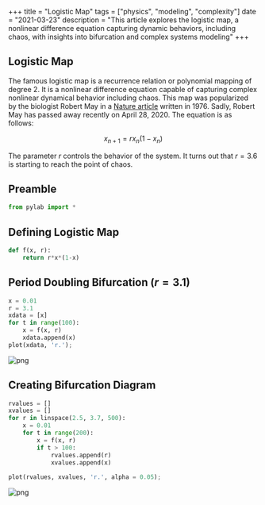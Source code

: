 +++
title = "Logistic Map"
tags = ["physics", "modeling", "complexity"]
date = "2021-03-23"
description = "This article explores the logistic map, a nonlinear difference equation capturing dynamic behaviors, including chaos, with insights into bifurcation and complex systems modeling"
+++

## Logistic Map

The famous logistic map is a recurrence relation or polynomial mapping of degree 2. It is a nonlinear difference equation capable of capturing complex nonlinear dynamical behavior including chaos. This map was popularized by the biologist Robert May in a [Nature article](https://www.researchgate.net/publication/237005499_Simple_Mathematical_Models_With_Very_Complicated_Dynamics) written in 1976. Sadly, Robert May has passed away recently on April 28, 2020. The equation is as follows:

$$x_{n+1} = r x_n (1 - x_n)$$

The parameter $r$ controls the behavior of the system. It turns out that $r=3.6$ is starting to reach the point of chaos.

## Preamble


```python
from pylab import *
```

## Defining Logistic Map


```python
def f(x, r):
    return r*x*(1-x)
```

## Period Doubling Bifurcation $(r = 3.1)$


```python
x = 0.01
r = 3.1
xdata = [x]
for t in range(100):
    x = f(x, r)
    xdata.append(x)
plot(xdata, 'r.');
```


    
![png](/images/logistic-map/logistic_map_8_0.png)
    


## Creating Bifurcation Diagram


```python
rvalues = []
xvalues = []
for r in linspace(2.5, 3.7, 500):
    x = 0.01
    for t in range(200):
        x = f(x, r)
        if t > 100:
            rvalues.append(r)
            xvalues.append(x)
        
plot(rvalues, xvalues, 'r.', alpha = 0.05);
```


    
![png](/images/logistic-map/logistic_map_10_0.png)
    

